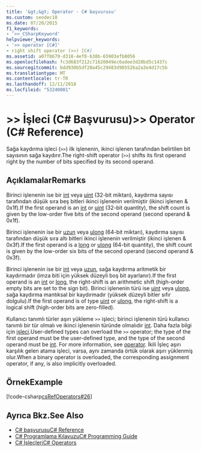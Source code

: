 ```yaml
---
title: '&gt;&gt; Operator - C# başvurusu'
ms.custom: seodec18
ms.date: 07/20/2015
f1_keywords:
- '>>_CSharpKeyword'
helpviewer_keywords:
- '>> operator [C#]'
- right shift operator (>>) [C#]
ms.assetid: a07f8679-d318-4ef8-b38b-65903efb8056
ms.openlocfilehash: fc3d683f212c71620049ec6adee3d20bd5c1437c
ms.sourcegitcommit: bdd930b5df20a45c29483d905526a2a3e4d17c5b
ms.translationtype: MT
ms.contentlocale: tr-TR
ms.lasthandoff: 12/11/2018
ms.locfileid: "53240001"
---
```

# <a name="gtgt-operator-c-reference"></a><span data-ttu-id="fdaaa-102">&gt;&gt; İşleci (C# Başvurusu)</span><span class="sxs-lookup"><span data-stu-id="fdaaa-102">&gt;&gt; Operator (C# Reference)</span></span>
<span data-ttu-id="fdaaa-103">Sağa kaydırma işleci (`>>`) ilk işlenenin, ikinci işlenen tarafından belirtilen bit sayısının sağa kaydırır.</span><span class="sxs-lookup"><span data-stu-id="fdaaa-103">The right-shift operator (`>>`) shifts its first operand right by the number of bits specified by its second operand.</span></span>  
  
## <a name="remarks"></a><span data-ttu-id="fdaaa-104">Açıklamalar</span><span class="sxs-lookup"><span data-stu-id="fdaaa-104">Remarks</span></span>  
 <span data-ttu-id="fdaaa-105">Birinci işlenenin ise bir [int](../../../csharp/language-reference/keywords/int.md) veya [uint](../../../csharp/language-reference/keywords/uint.md) (32-bit miktarı), kaydırma sayısı tarafından düşük sıra beş bitleri ikinci işlenenin verilmiştir (ikinci işlenen & 0x1f).</span><span class="sxs-lookup"><span data-stu-id="fdaaa-105">If the first operand is an [int](../../../csharp/language-reference/keywords/int.md) or [uint](../../../csharp/language-reference/keywords/uint.md) (32-bit quantity), the shift count is given by the low-order five bits of the second operand (second operand & 0x1f).</span></span>  
  
 <span data-ttu-id="fdaaa-106">Birinci işlenenin ise bir [uzun](../../../csharp/language-reference/keywords/long.md) veya [ulong](../../../csharp/language-reference/keywords/ulong.md) (64-bit miktarı), kaydırma sayısı tarafından düşük sıra altı bitleri ikinci işlenenin verilmiştir (ikinci işlenen & 0x3f).</span><span class="sxs-lookup"><span data-stu-id="fdaaa-106">If the first operand is a [long](../../../csharp/language-reference/keywords/long.md) or [ulong](../../../csharp/language-reference/keywords/ulong.md) (64-bit quantity), the shift count is given by the low-order six bits of the second operand (second operand & 0x3f).</span></span>  
  
 <span data-ttu-id="fdaaa-107">Birinci işlenenin ise bir [int](../../../csharp/language-reference/keywords/int.md) veya [uzun](../../../csharp/language-reference/keywords/long.md), sağa kaydırma aritmetik bir kaydırmadır (imza biti için yüksek düzeyli boş bit ayarlanır).</span><span class="sxs-lookup"><span data-stu-id="fdaaa-107">If the first operand is an [int](../../../csharp/language-reference/keywords/int.md) or [long](../../../csharp/language-reference/keywords/long.md), the right-shift is an arithmetic shift (high-order empty bits are set to the sign bit).</span></span> <span data-ttu-id="fdaaa-108">Birinci işlenenin türü ise [uint](../../../csharp/language-reference/keywords/uint.md) veya [ulong](../../../csharp/language-reference/keywords/ulong.md), sağa kaydırma mantıksal bir kaydırmadır (yüksek düzeyli bitler sıfır dolgulu).</span><span class="sxs-lookup"><span data-stu-id="fdaaa-108">If the first operand is of type [uint](../../../csharp/language-reference/keywords/uint.md) or [ulong](../../../csharp/language-reference/keywords/ulong.md), the right-shift is a logical shift (high-order bits are zero-filled).</span></span>  
  
 <span data-ttu-id="fdaaa-109">Kullanıcı tanımlı türler aşırı yükleme `>>` işleci; birinci işlenenin türü kullanıcı tanımlı bir tür olmalı ve ikinci işlenenin türünde olmalıdır [int](../../../csharp/language-reference/keywords/int.md). Daha fazla bilgi için [işleci](../../../csharp/language-reference/keywords/operator.md).</span><span class="sxs-lookup"><span data-stu-id="fdaaa-109">User-defined types can overload the `>>` operator; the type of the first operand must be the user-defined type, and the type of the second operand must be [int](../../../csharp/language-reference/keywords/int.md). For more information, see [operator](../../../csharp/language-reference/keywords/operator.md).</span></span> <span data-ttu-id="fdaaa-110">İkili İşleç aşırı karşılık gelen atama işleci, varsa, aynı zamanda örtük olarak aşırı yüklenmiş olur.</span><span class="sxs-lookup"><span data-stu-id="fdaaa-110">When a binary operator is overloaded, the corresponding assignment operator, if any, is also implicitly overloaded.</span></span>  
  
## <a name="example"></a><span data-ttu-id="fdaaa-111">Örnek</span><span class="sxs-lookup"><span data-stu-id="fdaaa-111">Example</span></span>  
 [!code-csharp[csRefOperators#26](../../../csharp/language-reference/operators/codesnippet/CSharp/right-shift-operator_1.cs)]  
  
## <a name="see-also"></a><span data-ttu-id="fdaaa-112">Ayrıca Bkz.</span><span class="sxs-lookup"><span data-stu-id="fdaaa-112">See Also</span></span>

- [<span data-ttu-id="fdaaa-113">C# başvurusu</span><span class="sxs-lookup"><span data-stu-id="fdaaa-113">C# Reference</span></span>](../../../csharp/language-reference/index.md)  
- [<span data-ttu-id="fdaaa-114">C# Programlama Kılavuzu</span><span class="sxs-lookup"><span data-stu-id="fdaaa-114">C# Programming Guide</span></span>](../../../csharp/programming-guide/index.md)  
- [<span data-ttu-id="fdaaa-115">C# İşleçleri</span><span class="sxs-lookup"><span data-stu-id="fdaaa-115">C# Operators</span></span>](../../../csharp/language-reference/operators/index.md)
